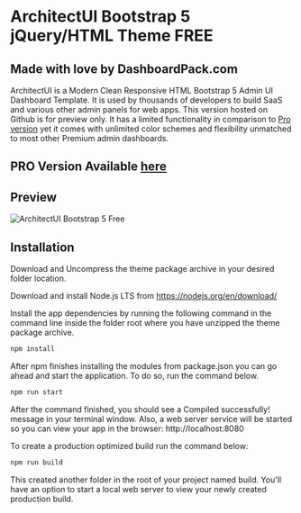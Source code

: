 # ArchitectUI Bootstrap 5 jQuery/HTML Theme FREE
## Made with love by DashboardPack.com

ArchitectUI is a Modern Clean Responsive HTML Bootstrap 5 Admin UI Dashboard Template. It is used by thousands of developers to build SaaS and various other admin panels for web apps. This version hosted on Github is for preview only. It has a limited functionality in comparison to [Pro version](https://dashboardpack.com/theme-details/architectui-dashboard-html-pro/) yet it comes with unlimited color schemes and flexibility unmatched to most other Premium admin dashboards.

## PRO Version Available [here](https://dashboardpack.com/theme-details/architectui-dashboard-html-pro/)

## Preview

![ArchitectUI Bootstrap 5 Free](https://colorlib.com/wp/wp-content/uploads/sites/2/architectui-html-free.jpg)

## Installation
Download and Uncompress the theme package archive in your desired folder location.

Download and install Node.js LTS from https://nodejs.org/en/download/

Install the app dependencies by running the following command in the command line inside the folder root where you have unzipped the theme package archive.

```bash
npm install
```

After npm finishes installing the modules from package.json you can go ahead and start the application. To do so, run the command below.


```bash
npm run start
```

After the command finished, you should see a Compiled successfully! message in your terminal window. Also, a web server service will be started so you can view your app in the browser: http://localhost:8080

To create a production optimized build run the command below:

```bash
npm run build
```

This created another folder in the root of your project named build. You'll have an option to start a local web server to view your newly created production build.
